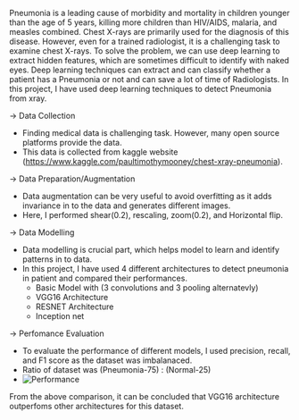 Pneumonia is a leading cause of morbidity and mortality in children younger than the age of 5 years, killing more children than HIV/AIDS, malaria, and measles combined.
Chest X-rays are primarily used for the diagnosis of this disease. However, even for a trained radiologist, it is a challenging task to examine chest X-rays. 
To solve the problem, we can use deep learning to extract hidden features, which are sometimes difficult to identify with naked eyes. Deep learning techniques can 
extract and can classify whether a patient has a Pneumonia or not and can save a lot of time of Radiologists. In this project, I have used deep learning techniques to detect 
Pneumonia from xray.

-> Data Collection
  - Finding medical data is challenging task. However, many open source platforms provide the data.
  - This data is collected from kaggle website (https://www.kaggle.com/paultimothymooney/chest-xray-pneumonia).
  
-> Data Preparation/Augmentation
  - Data augmentation can be very useful to avoid overfitting as it adds invariance in to the data and generates different images.
  - Here, I performed shear(0.2), rescaling, zoom(0.2), and Horizontal flip.

-> Data Modelling
  - Data modelling is crucial part, which helps model to learn and identify patterns in to data.
  - In this project, I have used 4 different architectures to detect pneumonia in patient and compared their performances.
    - Basic Model with (3 convolutions and 3 pooling alternatevly)
    - VGG16 Architecture
    - RESNET Architecture
    - Inception net

-> Perfomance Evaluation
  - To evaluate the performance of different models, I used precision, recall, and F1 score as the dataset was imbalanaced.
  - Ratio of dataset was (Pneumonia-75) : (Normal-25)
  - ![Performance](https://user-images.githubusercontent.com/55615788/118265208-6f67b280-b4d6-11eb-8fe8-c3f10f483200.JPG)


From the above comparison, it can be concluded that VGG16 architecture outperfoms other architectures for this dataset.
 
